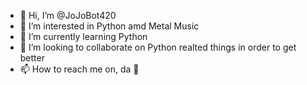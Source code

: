 - 👋 Hi, I’m @JoJoBot420
- 👀 I’m interested in Python amd Metal Music
- 🌱 I’m currently learning Python
- 💞️ I’m looking to collaborate on Python realted things in order to get better 
- 📫 How to reach me on, da 🤳

<!---
JoJoBot420/JoJoBot420 is a ✨ special ✨ repository because its `README.md` (this file) appears on your GitHub profile.
You can click the Preview link to take a look at your changes.
--->

